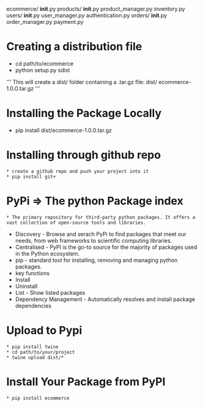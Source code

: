 ecommerce/
    __init__.py
    products/
        __init__.py
        product_manager.py
        inventory.py
    users/
        __init__.py
        user_manager.py
        authentication.py
    orders/
        __init__.py
        order_manager.py
        payment.py



# Creating a distribution file

* cd path/to/ecommerce
* python setup.py sdist

'''
This will create a dist/ folder containing a .tar.gz file:
    dist/
    ecommerce-1.0.0.tar.gz
'''

# Installing the Package Locally
* pip install dist/ecommerce-1.0.0.tar.gz

# Installing through github repo
    * create a github repo and push your project into it
    * pip install git+

# PyPi => The python Package index
    * The primary repository for third-party python packages. It offers a vast collection of open-source tools and libraries.
* Discovery - Browse and serach PyPi to find packages that meet our needs, from web frameworks to scientific computing libraries.
* Centralised - PyPI is the go-to source for the majority of packages used in the Python ecosystem.
* pip - standard tool for installing, removing and managing python packages.
* key functions
 * Install
 * Uninstall
 * List - Show listed packages
 * Dependency Management - Automatically resolves and install package dependencies

 # Upload to Pypi
    * pip install twine
    * cd path/to/your/project
    * twine upload dist/*

# Install Your Package from PyPI
    * pip install ecommerce


